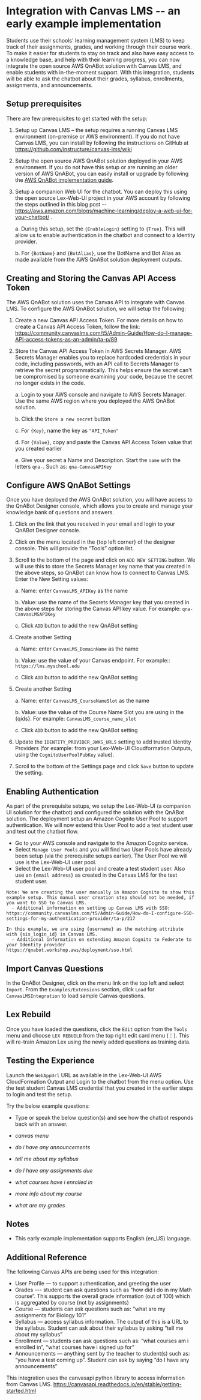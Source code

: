 # Integration with Canvas LMS -- an early example implementation

Students use their schools' learning management system (LMS) to keep track of their assignments, grades, and working through their course work. To make it easier for students to stay on track and also have easy access to a knowledge base, and help with their learning progress, you can now integrate the open source AWS QnABot solution with Canvas LMS, and enable students with in-the-moment support. With this integration, students will be able to ask the chatbot about their grades, syllabus, enrollments, assignments, and announcements. 


## Setup prerequisites
There are few prerequisites to get started with the setup: 
1.	Setup up Canvas LMS – the setup requires a running Canvas LMS environment (on-premise or AWS environment). If you do not have Canvas LMS, you can install by following the instructions on GitHub at https://github.com/instructure/canvas-lms/wiki

2.	Setup the open source AWS QnABot solution deployed in your AWS environment. If you do not have this setup or are running an older version of AWS QnABot, you can easily install or upgrade by following the [AWS QnABot implementation guide](https://aws.amazon.com/solutions/implementations/aws-qnabot).

3.	Setup a companion Web UI for the chatbot. You can deploy this using the open source Lex-Web-UI project in your AWS account by following the steps outlined in this blog post -- https://aws.amazon.com/blogs/machine-learning/deploy-a-web-ui-for-your-chatbot/ .

    a. During this setup, set the `{EnableLogin}` setting to `{True}`. This will allow us to enable authentication in the chatbot and connect to a Identity provider. 

    b. For `{BotName}` and `{BotAlias}`, use the BotName and Bot Alias as made available from the AWS QnABot solution deployment outputs. 

## Creating and Storing the Canvas API Access Token
The AWS QnABot solution uses the Canvas API to integrate with Canvas LMS. To configure the AWS QnABot solution, we will setup the following: 

1. Create a new Canvas API Access Token. For more details on how to create a Canvas API Access Token, follow the link: https://community.canvaslms.com/t5/Admin-Guide/How-do-I-manage-API-access-tokens-as-an-admin/ta-p/89
 
2. Store the Canvas API Access Token in AWS Secrets Manager. AWS Secrets Manager enables you to replace hardcoded credentials in your code, including passwords, with an API call to Secrets Manager to retrieve the secret programmatically. This helps ensure the secret can't be compromised by someone examining your code, because the secret no longer exists in the code.

    a. Login to your AWS console and navigate to AWS Secrets Manager. Use the same AWS region where you deployed the AWS QnABot solution.

    b. Click the `Store a new secret` button

    c. For `{Key}`, name the key as `"API_Token"`

    d. For `{Value}`, copy and paste the Canvas API Access Token value that you created earlier

    e. Give your secret a Name and Description. Start the `name` with the letters `qna-`. Such as: `qna-CanvasAPIKey`

##	Configure AWS QnABot Settings
Once you have deployed the AWS QnABot solution, you will have access to the QnABot Designer console, which allows you to create and manage your knowledge bank of questions and answers.
1. Click on the link that you received in your email and login to your QnABot Designer console.
2. Click on the menu located in the {top left corner} of the designer console. This will provide the “Tools” option list.
3. Scroll to the bottom of the page and click on `ADD NEW SETTING` button. We will use this to store the Secrets Manager key name that you created in the above steps, so QnABot can know how to connect to Canvas LMS. Enter the New Setting values:

    a. Name: enter `CanvasLMS_APIKey` as the name

    b. Value: use the name of the Secrets Manager key that you created in the above steps for storing the Canvas API key value. For example: `qna-CanvasLMSAPIKey`

    c. Click `ADD` button to add the new QnABot setting
4. Create another Setting

    a. Name: enter `CanvasLMS_DomainName` as the name

    b. Value: use the value of your Canvas endpoint. For example:: `https://lms.myschool.edu`

    c. Click `ADD` button to add the new QnABot setting

5. Create another Setting

    a. Name: enter `CanvasLMS_CourseNameSlot` as the name

    b. Value: use the value of the Course Name Slot you are using in the {qids}. For example: `CanvasLMS_course_name_slot`

    c. Click `ADD` button to add the new QnABot setting

6. Update the `IDENTITY_PROVIDER_JWKS_URLS` setting to add trusted Identity Providers (for example: from your Lex-Web-UI Cloudformation Outputs, using the `CognitoUserPoolPubKey` value).
7. Scroll to the bottom of the Settings page and click `Save` button to update the setting.



## Enabling Authentication
As part of the prerequisite setups, we setup the Lex-Web-UI (a companion UI solution for the chatbot) and configured the solution with the QnABot solution. The deployment setup an Amazon Cognito User Pool to support authentication. We will now extend this User Pool to add a test student user and test out the chatbot flow. 

  - Go to your AWS console and navigate to the Amazon Cognito service. 
  - Select `Manage User Pools` and you will find two User Pools have already been setup (via the prerequisite setups earlier). The User Pool we will use is the Lex-Web-UI user pool. 
   - Select the Lex-Web-UI user pool and create a test student user. Also use an `{email address}` as created in the Canvas LMS for the test student user.
```
Note: We are creating the user manually in Amazon Cognito to show this example setup. This manual user creation step should not be needed, if you want to SSO to Canvas LMS. 
  - Additional information on setting up Canvas LMS with SSO: 
https://community.canvaslms.com/t5/Admin-Guide/How-do-I-configure-SSO-settings-for-my-authentication-provider/ta-p/217

In this example, we are using {username} as the matching attribute with {sis_login_id} in Canvas LMS. 
  - Additional information on extending Amazon Cognito to Federate to your Identity provider
https://qnabot.workshop.aws/deployment/sso.html

```


## Import Canvas Questions
In the QnABot Designer, click on the menu link on the top left and select `Import`. 
From the `Examples/Extensions` section, click `Load` for `CanvasLMSIntegration` to load sample Canvas questions. 

## Lex Rebuild
Once you have loaded the questions, click the `Edit` option from the `Tools` menu and choose `LEX REBUILD` from the top right edit card menu (⋮). 
This will re-train Amazon Lex using the newly added questions as training data.

## Testing the Experience
Launch the `WebAppUrl` URL as available in the Lex-Web-UI AWS CloudFormation Output and Login to the chatbot from the menu option. Use the test student Canvas LMS credential that you created in the earlier steps to login and test the setup. 

Try the below example questions:
  - Type or speak the below question(s) and see how the chatbot responds back with an answer. 

  - *canvas menu*
  - *do i have any announcements*
  - *tell me about my syllabus*
  - *do I have any assignments due*
  - *what courses have i enrolled in*
  - *more info about my course*
  - *what are my grades*


## Notes
- This early example implementation supports English (en_US) language.

 
## Additional Reference
The following Canvas APIs are being used for this integration: 
  - User Profile — to support authentication, and greeting the user
  - Grades --- student can ask questions such as “how did i do in my Math course”. This supports the overall grade information (out of 100) which is aggregated by course (not by assignments)
  - Course — students can ask questions such as: “what are my assignments for Biology 101”
  - Syllabus — access syllabus information. The output of this is a URL to the syllabus. Student can ask about their syllabus by asking “tell me about my syllabus”
  - Enrollment — students can ask questions such as: “what courses am i enrolled in”, “what courses have i signed up for”
  - Announcements — anything sent by the teacher to student(s) such as: “you have a test coming up”. Student can ask by saying “do I have any announcements”

This integration uses the canvasapi python library to access information from Canvas LMS. https://canvasapi.readthedocs.io/en/stable/getting-started.html


